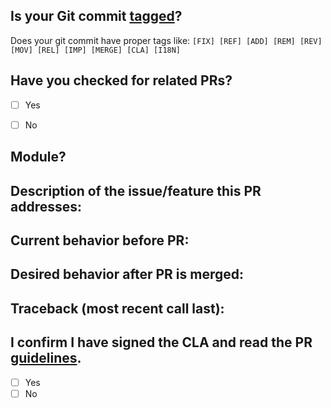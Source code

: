 ## Is your Git commit [tagged](https://www.odoo.com/documentation/master/contributing/development/git_guidelines.html#tag-and-module-name)?

Does your git commit have proper tags like: `[FIX] [REF] [ADD] [REM] [REV] [MOV] [REL] [IMP] [MERGE] [CLA] [I18N]`

## Have you checked for related PRs?

- [ ] Yes
- [ ] No


## Module?


## Description of the issue/feature this PR addresses:


## Current behavior before PR:


## Desired behavior after PR is merged:


## Traceback (most recent call last):


## I confirm I have signed the CLA and read the PR [guidelines](https://github.com/odoo/odoo/wiki/Contributing#making-pull-requests).

- [ ] Yes
- [ ] No

